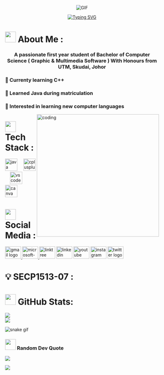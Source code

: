 <div align="center">
  
  <img alt="GIF" src="https://github.com/puterinurulsyahirah/puterinurulsyahirah/blob/main/HI%2C%20THERE%20%F0%9F%91%8B%F0%9F%8F%BC.gif"/>
  
  [![Typing SVG](https://readme-typing-svg.demolab.com?font=Fira+Code&duration=4000&pause=100&center=true&vCenter=true&random=false&width=435&lines=Computer+Graphic's+student+here+!+)](https://git.io/typing-svg)
  
</div>

# <img height="35" src="https://github.com/puterinurulsyahirah/puterinurulsyahirah/blob/main/Hi.gif"/> About Me :
<h3 align="center">A passionate first year student of Bachelor of Computer Science ( Graphic & Multimedia Software ) With Honours from UTM, Skudai, Johor</h3>
<h3 align="left">🔭 Currenty learning C++</h3>
<h3 align="left">🎒 Learned Java during matriculation</h3>
<h3 align="left">🤩 Interested in learning new computer languages</h3>
<img align="right" height="400" width="400" alt="coding" src="https://github.com/puterinurulsyahirah/puterinurulsyahirah/blob/main/Coding%20Gif.gif"/>

# <img height="35" src="https://github.com/puterinurulsyahirah/puterinurulsyahirah/blob/main/Robot.gif"/> Tech Stack :
<div align="left">
  <img src="https://skillicons.dev/icons?i=java" height="40" alt="java logo"  />
  <img width="12" />
  <img src="https://skillicons.dev/icons?i=cpp" height="40" alt="cplusplus logo"  />
  <img width="12" />
  <img src="https://skillicons.dev/icons?i=vscode" height="40" alt="vscode logo"  />
  <img width="12" />
  <img src="https://cdn.jsdelivr.net/gh/devicons/devicon/icons/canva/canva-original.svg" height="40" alt="canva logo"  />
</div>

# <img height="35" src="https://github.com/puterinurulsyahirah/puterinurulsyahirah/blob/main/Social%20Media.webp"/> Social Media :
<div align="left">
  <a href="puterinurulsyahirah@graduate.utm.my" target="_blank">
    <img src="https://raw.githubusercontent.com/maurodesouza/profile-readme-generator/master/src/assets/icons/social/gmail/default.svg" width="52" height="40" alt="gmail logo"  />
  </a>
  <a href="puterinurulsyahirah@outlook.com" target=_blank">
    <img src="https://raw.githubusercontent.com/maurodesouza/profile-readme-generator/master/src/assets/icons/social/microsoft-outlook/default.svg" width="52" height="40" alt="microsoft-outlook logo"  />
  </a>
  <img src="https://raw.githubusercontent.com/maurodesouza/profile-readme-generator/master/src/assets/icons/social/linktree/default.svg" width="52" height="40" alt="linktree logo"  />
  <img src="https://raw.githubusercontent.com/maurodesouza/profile-readme-generator/master/src/assets/icons/social/linkedin/default.svg" width="52" height="40" alt="linkedin logo"  />
  <img src="https://raw.githubusercontent.com/maurodesouza/profile-readme-generator/master/src/assets/icons/social/youtube/default.svg" width="52" height="40" alt="youtube logo"  />
  <img src="https://raw.githubusercontent.com/maurodesouza/profile-readme-generator/master/src/assets/icons/social/instagram/default.svg" width="52" height="40" alt="instagram logo"  />
  <img src="https://raw.githubusercontent.com/maurodesouza/profile-readme-generator/master/src/assets/icons/social/twitter/default.svg" width="52" height="40" alt="twitter logo"  />
</div>

# 💡 SECP1513-07 :


# <img height="35" src="https://github.com/puterinurulsyahirah/puterinurulsyahirah/blob/main/Chart.gif"/> GitHub Stats:
![](https://github-readme-stats.vercel.app/api?username=puterinurulsyahirah&theme=dark&hide_border=false&include_all_commits=false&count_private=false)<br/>
![](https://github-readme-streak-stats.herokuapp.com/?user=puterinurulsyahirah&theme=dark&hide_border=false)<br/>

![snake gif](https://github.com/puterinurulsyahirah/puterinurulsyhairah/blob/output/github-contribution-grid-snake.gif)

### <img height="35" src="https://github.com/puterinurulsyahirah/puterinurulsyahirah/blob/main/Write.gif"/> Random Dev Quote
![](https://quotes-github-readme.vercel.app/api?type=horizontal&theme=radical)

[![](https://visitcount.itsvg.in/api?id=puterinurulsyahirah&icon=0&color=0)](https://visitcount.itsvg.in)

